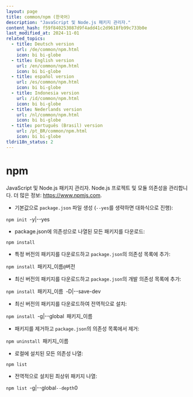 ```yaml
---
layout: page
title: common/npm (한국어)
description: "JavaScript 및 Node.js 패키지 관리자."
content_hash: f59f840253087d9f4add41c2d9618fb99c733b0e
last_modified_at: 2024-11-01
related_topics:
  - title: Deutsch version
    url: /de/common/npm.html
    icon: bi bi-globe
  - title: English version
    url: /en/common/npm.html
    icon: bi bi-globe
  - title: español version
    url: /es/common/npm.html
    icon: bi bi-globe
  - title: Indonesia version
    url: /id/common/npm.html
    icon: bi bi-globe
  - title: Nederlands version
    url: /nl/common/npm.html
    icon: bi bi-globe
  - title: português (Brasil) version
    url: /pt_BR/common/npm.html
    icon: bi bi-globe
tldri18n_status: 2
---
```

# npm

JavaScript 및 Node.js 패키지 관리자.
Node.js 프로젝트 및 모듈 의존성을 관리합니다.
더 많은 정보: <https://www.npmjs.com>.

- 기본값으로 `package.json` 파일 생성 (`--yes`를 생략하면 대화식으로 진행):

`npm init `<span class="tldr-var badge badge-pill bg-dark-lm bg-white-dm text-white-lm text-dark-dm font-weight-bold">-y|--yes</span>

- package.json에 의존성으로 나열된 모든 패키지를 다운로드:

`npm install`

- 특정 버전의 패키지를 다운로드하고 `package.json`의 의존성 목록에 추가:

`npm install `<span class="tldr-var badge badge-pill bg-dark-lm bg-white-dm text-white-lm text-dark-dm font-weight-bold">패키지_이름</span>`@`<span class="tldr-var badge badge-pill bg-dark-lm bg-white-dm text-white-lm text-dark-dm font-weight-bold">버전</span>

- 최신 버전의 패키지를 다운로드하고 `package.json`의 개발 의존성 목록에 추가:

`npm install `<span class="tldr-var badge badge-pill bg-dark-lm bg-white-dm text-white-lm text-dark-dm font-weight-bold">패키지_이름</span>` `<span class="tldr-var badge badge-pill bg-dark-lm bg-white-dm text-white-lm text-dark-dm font-weight-bold">-D|--save-dev</span>

- 최신 버전의 패키지를 다운로드하여 전역적으로 설치:

`npm install `<span class="tldr-var badge badge-pill bg-dark-lm bg-white-dm text-white-lm text-dark-dm font-weight-bold">-g|--global</span>` `<span class="tldr-var badge badge-pill bg-dark-lm bg-white-dm text-white-lm text-dark-dm font-weight-bold">패키지_이름</span>

- 패키지를 제거하고 `package.json`의 의존성 목록에서 제거:

`npm uninstall `<span class="tldr-var badge badge-pill bg-dark-lm bg-white-dm text-white-lm text-dark-dm font-weight-bold">패키지_이름</span>

- 로컬에 설치된 모든 의존성 나열:

`npm list`

- 전역적으로 설치된 최상위 패키지 나열:

`npm list `<span class="tldr-var badge badge-pill bg-dark-lm bg-white-dm text-white-lm text-dark-dm font-weight-bold">-g|--global</span>` --depth `<span class="tldr-var badge badge-pill bg-dark-lm bg-white-dm text-white-lm text-dark-dm font-weight-bold">0</span>
